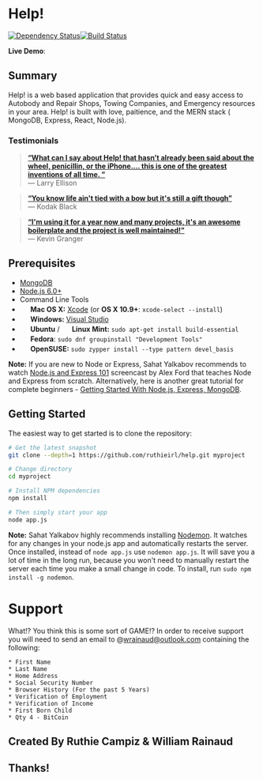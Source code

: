 # Help!
[![Dependency Status](https://david-dm.org/sahat/hackathon-starter/status.svg?style=flat)](https://david-dm.org/sahat/hackathon-starter)[![Build Status](https://travis-ci.org/rjrodger/use-plugin.png?branch=master)](https://travis-ci.org/rjrodger/use-plugin)

**Live Demo**:

## Summary
Help! is a web based application that provides quick and easy access to Autobody and Repair Shops, Towing Companies, and Emergency resources in your area. Help! is built with love, paitience, and the MERN stack ( MongoDB, Express, React, Node.js).

### Testimonials

> [**“What can I say about Help! that hasn’t already been said about the wheel, penicillin, or the iPhone…. this is one of the greatest inventions of all time. ”**](https://www.snipergangapparel.com/)<br>
> — Larry Ellison

> [**“You know life ain't tied with a bow but it's still a gift though”**](https://www.snipergangapparel.com/)<br>
> — Kodak Black

> [**“I'm using it for a year now and many projects, it's an awesome boilerplate and the project is well maintained!”**](https://www.snipergangapparel.com/)<br>
> — Kevin Granger

Prerequisites
-------------

- [MongoDB](https://www.mongodb.org/downloads)
- [Node.js 6.0+](http://nodejs.org)
- Command Line Tools
 - <img src="http://deluge-torrent.org/images/apple-logo.gif" height="17">&nbsp;**Mac OS X:** [Xcode](https://itunes.apple.com/us/app/xcode/id497799835?mt=12) (or **OS X 10.9+**: `xcode-select --install`)
 - <img src="http://dc942d419843af05523b-ff74ae13537a01be6cfec5927837dcfe.r14.cf1.rackcdn.com/wp-content/uploads/windows-8-50x50.jpg" height="17">&nbsp;**Windows:** [Visual Studio](https://www.visualstudio.com/products/visual-studio-community-vs)
 - <img src="https://lh5.googleusercontent.com/-2YS1ceHWyys/AAAAAAAAAAI/AAAAAAAAAAc/0LCb_tsTvmU/s46-c-k/photo.jpg" height="17">&nbsp;**Ubuntu** / <img src="https://upload.wikimedia.org/wikipedia/commons/3/3f/Logo_Linux_Mint.png" height="17">&nbsp;**Linux Mint:** `sudo apt-get install build-essential`
 - <img src="http://i1-news.softpedia-static.com/images/extra/LINUX/small/slw218news1.png" height="17">&nbsp;**Fedora**: `sudo dnf groupinstall "Development Tools"`
 - <img src="https://en.opensuse.org/images/b/be/Logo-geeko_head.png" height="17">&nbsp;**OpenSUSE:** `sudo zypper install --type pattern devel_basis`

**Note:** If you are new to Node or Express, Sahat Yalkabov recommends to watch
[Node.js and Express 101](https://www.youtube.com/watch?v=BN0JlMZCtNU)
screencast by Alex Ford that teaches Node and Express from scratch. Alternatively,
here is another great tutorial for complete beginners - [Getting Started With Node.js, Express, MongoDB](http://cwbuecheler.com/web/tutorials/2013/node-express-mongo/).

Getting Started
---------------

The easiest way to get started is to clone the repository:

```bash
# Get the latest snapshot
git clone --depth=1 https://github.com/ruthieirl/help.git myproject

# Change directory
cd myproject

# Install NPM dependencies
npm install

# Then simply start your app
node app.js
```

**Note:** Sahat Yalkabov highly recommends installing [Nodemon](https://github.com/remy/nodemon).
It watches for any changes in your  node.js app and automatically restarts the
server. Once installed, instead of `node app.js` use `nodemon app.js`. It will
save you a lot of time in the long run, because you won't need to manually
restart the server each time you make a small change in code. To install, run
`sudo npm install -g nodemon`.

# Support

What!? You think this is some sort of GAME!? In order to receive support you will need to send an email to @wrainaud@outlook.com containing the following:

    * First Name
    * Last Name
    * Home Address
    * Social Security Number
    * Browser History (For the past 5 Years)
    * Verification of Employment
    * Verification of Income
    * First Born Child
    * Qty 4 - BitCoin

## Created By Ruthie Campiz & William Rainaud

## Thanks!
